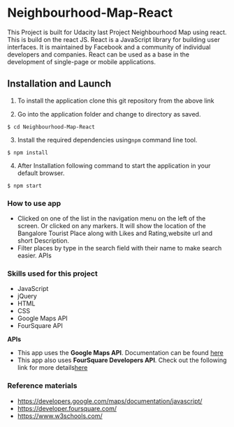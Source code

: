# Neighbourhood-Map-React
This Project is built for Udacity last Project Neighbourhood Map using react. This is build on the react JS. React is a JavaScript library for building user interfaces. It is maintained by Facebook and a community of individual developers and companies. React can be used as a base in the development of single-page or mobile applications.

## Installation and Launch

1. To install the application clone this git repository from the above link

2. Go into the application folder and change to directory as saved.

```
$ cd Neighbourhood-Map-React
```

3. Install the required dependencies using`npm` command line tool.

```
$ npm install
```

4. After Installation following command to start the application in your default browser.

```
$ npm start
```


### How to use app
- Clicked on one of the list in the navigation menu on the left of the screen. Or clicked on any markers. It will show the location of the Bangalore Tourist Place along with Likes and Rating,website url and short Description.
- Filter places by type in the search field with their name to make search easier.
  APIs

### Skills used for this project
- JavaScript
- jQuery
- HTML
- CSS
- Google Maps API
- FourSquare API

**APIs**
- This app uses the **Google Maps API**. Documentation can be found [here](https://developers.google.com/maps/documentation/)
- This app also uses **FourSquare Developers API**. Check out the following link for more details[here](https://developer.foursquare.com/)

### Reference materials
- https://developers.google.com/maps/documentation/javascript/
- https://developer.foursquare.com/
- https://www.w3schools.com/
